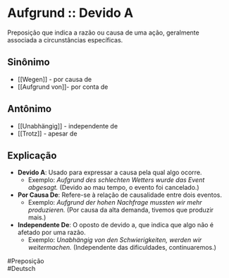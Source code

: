 # Aufgrund :: Devido A
Preposição que indica a razão ou causa de uma ação, geralmente associada a circunstâncias específicas.

## Sinônimo
- [[Wegen]] - por causa de  
- [[Aufgrund von]]- por conta de  

## Antônimo
- [[Unabhängig]] - independente de  
- [[Trotz]] - apesar de  

## Explicação
- **Devido A**: Usado para expressar a causa pela qual algo ocorre.
  - Exemplo: *Aufgrund des schlechten Wetters wurde das Event abgesagt.* (Devido ao mau tempo, o evento foi cancelado.)
- **Por Causa De**: Refere-se à relação de causalidade entre dois eventos.
  - Exemplo: *Aufgrund der hohen Nachfrage mussten wir mehr produzieren.* (Por causa da alta demanda, tivemos que produzir mais.)
- **Independente De**: O oposto de devido a, que indica que algo não é afetado por uma razão.
  - Exemplo: *Unabhängig von den Schwierigkeiten, werden wir weitermachen.* (Independente das dificuldades, continuaremos.)

#Preposição  
#Deutsch